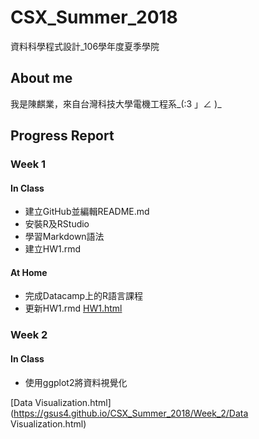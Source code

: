# CSX_Summer_2018
資料科學程式設計_106學年度夏季學院

## About me
我是陳麒業，來自台灣科技大學電機工程系_(:3 」∠ )_

## Progress Report

### Week 1

#### In Class

* 建立GitHub並編輯README.md
* 安裝R及RStudio
* 學習Markdown語法
* 建立HW1.rmd

#### At Home

* 完成Datacamp上的R語言課程
* 更新HW1.rmd
[HW1.html](https://gsus4.github.io/CSX_Summer_2018/Week_1/HW1.html)

### Week 2

#### In Class

* 使用ggplot2將資料視覺化

[Data Visualization.html](https://gsus4.github.io/CSX_Summer_2018/Week_2/Data Visualization.html)